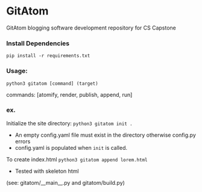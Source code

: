 # GitAtom
 GitAtom blogging software development repository for CS Capstone

### Install Dependencies
`pip install -r requirements.txt`

### Usage:
`python3 gitatom [command] (target)`

commands: [atomify, render, publish, append, run]


### ex.
Initialize the site directory:
`python3 gitatom init .`

- An empty config.yaml file must exist in the directory otherwise config.py errors
- config.yaml is populated when `init` is called.

To create index.html
`python3 gitatom append lorem.html` 

- Tested with skeleton html


(see: gitatom/\_\_main\_\_.py and gitatom/build.py)

